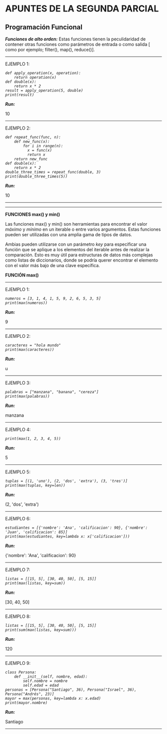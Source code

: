 # APUNTES DE LA SEGUNDA PARCIAL
## Programación Funcional 
<p><em><strong>Funciones de alto orden:</strong></em> Estas funciones tienen la peculidaridad de contener otras funciones como 
  parámetros de entrada o como salida [ como por ejemplo; filter(), map(), reduce()].</p>
<hr>
  EJEMPLO 1:

<p><code><em>def apply_operation(x, operation):
    return operation(x)
def double(x):
    return x * 2
result = apply_operation(5, double)
print(result)</em></code></p>

<p><em><strong>Run:</strong></em></p>
<p>10</p>
<hr>
  EJEMPLO 2:
<p><code><em>def repeat_func(func, n):
    def new_func(x):
        for i in range(n):
          x = func(x)
          return x
    return new_func
def double(x):
    return x * 2
double_three_times = repeat_func(double, 3)
print(double_three_times(5)) </em></code></p>

<p><em><strong>Run:</strong></em></p>
<p>10</p>
<hr>
<hr>
<p><strong>FUNCIONES max() y min()</strong></p>
<p>Las funciones max() y min() son herramientas para encontrar el valor <em>máximo</em> y <em>mínimo</em> en un iterable o entre varios argumentos. Estas funciones pueden ser utilizadas con una amplia gama de tipos de datos.</p>

Ambias pueden utilizarse con un parámetro <em>key</em> para especificar una función que se aplique a los elementos del iterable antes de realizar la comparación. Esto es muy útil para estructuras de datos más complejas como listas de diccionarios, donde se podría querer encontrar el elemento con el valor más bajo de una clave específica.

<p><strong>FUNCIÓN max()</strong></p>
<hr>
EJEMPLO 1:

<p><code><em>numeros = [3, 1, 4, 1, 5, 9, 2, 6, 5, 3, 5]
print(max(numeros))</em></code></p>

<p><em><strong>Run:</strong></em></p>
<p>9</p>
<hr>
EJEMPLO 2:

<p><code><em>caracteres = "hola mundo"
print(max(caracteres))</em></code></p>

<p><em><strong>Run:</strong></em></p>
<p>u</p>
<hr>
EJEMPLO 3:

<p><code><em>palabras = ["manzana", "banana", "cereza"]
print(max(palabras))</em></code></p>

<p><em><strong>Run:</strong></em></p>
<p>manzana</p>
<hr>
EJEMPLO 4:

<p><code><em>print(max(1, 2, 3, 4, 5))</em></code></p>

<p><em><strong>Run:</strong></em></p>
<p>5</p>
<hr>
EJEMPLO 5:

<p><code><em>tuplas = [(1, 'uno'), (2, 'dos', 'extra'), (3, 'tres')]
print(max(tuplas, key=len))</em></code></p>

<p><em><strong>Run:</strong></em></p>
<p>(2, 'dos', 'extra')</p>
<hr>
EJEMPLO 6:

<p><code><em>estudiantes = [{'nombre': 'Ana', 'calificacion': 90}, {'nombre': 'Juan', 'calificacion': 85}]
print(max(estudiantes, key=lambda x: x['calificacion']))</em></code></p>

<p><em><strong>Run:</strong></em></p>
<p>{'nombre': 'Ana', 'calificacion': 90}</p>
<hr>
EJEMPLO 7:

<p><code><em>listas = [[15, 5], [30, 40, 50], [5, 15]]
print(max(listas, key=sum))</em></code></p>

<p><em><strong>Run:</strong></em></p>
<p>[30, 40, 50]</p>
<hr>
EJEMPLO 8:

<p><code><em>listas = [[15, 5], [30, 40, 50], [5, 15]]
print(sum(max(listas, key=sum)))</em></code></p>

<p><em><strong>Run:</strong></em></p>
<p>120</p>
<hr>
EJEMPLO 9:

<p><code><em>class Persona:
    def __init__(self, nombre, edad):
        self.nombre = nombre
        self.edad = edad
personas = [Persona("Santiago", 36), Persona("Israel", 36), Persona("Andrés", 23)]
mayor = max(personas, key=lambda x: x.edad)
print(mayor.nombre)</em></code></p>

<p><em><strong>Run:</strong></em></p>
<p>Santiago</p>
<hr>
